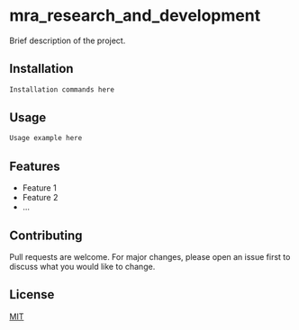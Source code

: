 # mra_research_and_development

Brief description of the project.

## Installation

```bash
Installation commands here
```

## Usage

```python
Usage example here
```

## Features

- Feature 1
- Feature 2
- ...

## Contributing

Pull requests are welcome. For major changes, please open an issue first to discuss what you would like to change.

## License

[MIT](https://choosealicense.com/licenses/mit/)
